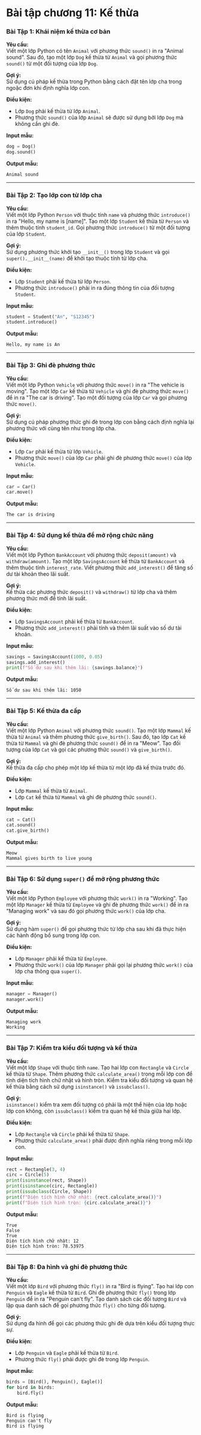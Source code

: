 # Bài tập chương 11: Kế thừa

### Bài Tập 1: Khái niệm kế thừa cơ bản

**Yêu cầu:**  
Viết một lớp Python có tên `Animal` với phương thức `sound()` in ra "Animal sound". Sau đó, tạo một lớp `Dog` kế thừa từ `Animal` và gọi phương thức `sound()` từ một đối tượng của lớp `Dog`.

**Gợi ý:**  
Sử dụng cú pháp kế thừa trong Python bằng cách đặt tên lớp cha trong ngoặc đơn khi định nghĩa lớp con.

**Điều kiện:**

- Lớp `Dog` phải kế thừa từ lớp `Animal`.
- Phương thức `sound()` của lớp `Animal` sẽ được sử dụng bởi lớp `Dog` mà không cần ghi đè.

**Input mẫu:**

```python
dog = Dog()
dog.sound()
```

**Output mẫu:**

```
Animal sound
```

---

### Bài Tập 2: Tạo lớp con từ lớp cha

**Yêu cầu:**  
Viết một lớp Python `Person` với thuộc tính `name` và phương thức `introduce()` in ra "Hello, my name is [name]". Tạo một lớp `Student` kế thừa từ `Person` và thêm thuộc tính `student_id`. Gọi phương thức `introduce()` từ một đối tượng của lớp `Student`.

**Gợi ý:**  
Sử dụng phương thức khởi tạo `__init__()` trong lớp `Student` và gọi `super().__init__(name)` để khởi tạo thuộc tính từ lớp cha.

**Điều kiện:**

- Lớp `Student` phải kế thừa từ lớp `Person`.
- Phương thức `introduce()` phải in ra đúng thông tin của đối tượng `Student`.

**Input mẫu:**

```python
student = Student("An", "S12345")
student.introduce()
```

**Output mẫu:**

```
Hello, my name is An
```

---

### Bài Tập 3: Ghi đè phương thức

**Yêu cầu:**  
Viết một lớp Python `Vehicle` với phương thức `move()` in ra "The vehicle is moving". Tạo một lớp `Car` kế thừa từ `Vehicle` và ghi đè phương thức `move()` để in ra "The car is driving". Tạo một đối tượng của lớp `Car` và gọi phương thức `move()`.

**Gợi ý:**  
Sử dụng cú pháp phương thức ghi đè trong lớp con bằng cách định nghĩa lại phương thức với cùng tên như trong lớp cha.

**Điều kiện:**

- Lớp `Car` phải kế thừa từ lớp `Vehicle`.
- Phương thức `move()` của lớp `Car` phải ghi đè phương thức `move()` của lớp `Vehicle`.

**Input mẫu:**

```python
car = Car()
car.move()
```

**Output mẫu:**

```
The car is driving
```

---

### Bài Tập 4: Sử dụng kế thừa để mở rộng chức năng

**Yêu cầu:**  
Viết một lớp Python `BankAccount` với phương thức `deposit(amount)` và `withdraw(amount)`. Tạo một lớp `SavingsAccount` kế thừa từ `BankAccount` và thêm thuộc tính `interest_rate`. Viết phương thức `add_interest()` để tăng số dư tài khoản theo lãi suất.

**Gợi ý:**  
Kế thừa các phương thức `deposit()` và `withdraw()` từ lớp cha và thêm phương thức mới để tính lãi suất.

**Điều kiện:**

- Lớp `SavingsAccount` phải kế thừa từ `BankAccount`.
- Phương thức `add_interest()` phải tính và thêm lãi suất vào số dư tài khoản.

**Input mẫu:**

```python
savings = SavingsAccount(1000, 0.05)
savings.add_interest()
print(f"Số dư sau khi thêm lãi: {savings.balance}")
```

**Output mẫu:**

```
Số dư sau khi thêm lãi: 1050
```

---

### Bài Tập 5: Kế thừa đa cấp

**Yêu cầu:**  
Viết một lớp Python `Animal` với phương thức `sound()`. Tạo một lớp `Mammal` kế thừa từ `Animal` và thêm phương thức `give_birth()`. Sau đó, tạo lớp `Cat` kế thừa từ `Mammal` và ghi đè phương thức `sound()` để in ra "Meow". Tạo đối tượng của lớp `Cat` và gọi các phương thức `sound()` và `give_birth()`.

**Gợi ý:**  
Kế thừa đa cấp cho phép một lớp kế thừa từ một lớp đã kế thừa trước đó.

**Điều kiện:**

- Lớp `Mammal` kế thừa từ `Animal`.
- Lớp `Cat` kế thừa từ `Mammal` và ghi đè phương thức `sound()`.

**Input mẫu:**

```python
cat = Cat()
cat.sound()
cat.give_birth()
```

**Output mẫu:**

```
Meow
Mammal gives birth to live young
```

---

### Bài Tập 6: Sử dụng `super()` để mở rộng phương thức

**Yêu cầu:**  
Viết một lớp Python `Employee` với phương thức `work()` in ra "Working". Tạo một lớp `Manager` kế thừa từ `Employee` và ghi đè phương thức `work()` để in ra "Managing work" và sau đó gọi phương thức `work()` của lớp cha.

**Gợi ý:**  
Sử dụng hàm `super()` để gọi phương thức từ lớp cha sau khi đã thực hiện các hành động bổ sung trong lớp con.

**Điều kiện:**

- Lớp `Manager` phải kế thừa từ `Employee`.
- Phương thức `work()` của lớp `Manager` phải gọi lại phương thức `work()` của lớp cha thông qua `super()`.

**Input mẫu:**

```python
manager = Manager()
manager.work()
```

**Output mẫu:**

```
Managing work
Working
```

---

### Bài Tập 7: Kiểm tra kiểu đối tượng và kế thừa

**Yêu cầu:**  
Viết một lớp `Shape` với thuộc tính `name`. Tạo hai lớp con `Rectangle` và `Circle` kế thừa từ `Shape`. Thêm phương thức `calculate_area()` trong mỗi lớp con để tính diện tích hình chữ nhật và hình tròn. Kiểm tra kiểu đối tượng và quan hệ kế thừa bằng cách sử dụng `isinstance()` và `issubclass()`.

**Gợi ý:**  
`isinstance()` kiểm tra xem đối tượng có phải là một thể hiện của lớp hoặc lớp con không, còn `issubclass()` kiểm tra quan hệ kế thừa giữa hai lớp.

**Điều kiện:**

- Lớp `Rectangle` và `Circle` phải kế thừa từ `Shape`.
- Phương thức `calculate_area()` phải được định nghĩa riêng trong mỗi lớp con.

**Input mẫu:**

```python
rect = Rectangle(3, 4)
circ = Circle(5)
print(isinstance(rect, Shape))
print(isinstance(circ, Rectangle))
print(issubclass(Circle, Shape))
print(f"Diện tích hình chữ nhật: {rect.calculate_area()}")
print(f"Diện tích hình tròn: {circ.calculate_area()}")
```

**Output mẫu:**

```
True
False
True
Diện tích hình chữ nhật: 12
Diện tích hình tròn: 78.53975
```

---

### Bài Tập 8: Đa hình và ghi đè phương thức

**Yêu cầu:**  
Viết một lớp `Bird` với phương thức `fly()` in ra "Bird is flying". Tạo hai lớp con `Penguin` và `Eagle` kế thừa từ `Bird`. Ghi đè phương thức `fly()` trong lớp `Penguin` để in ra "Penguin can't fly". Tạo danh sách các đối tượng `Bird` và lặp qua danh sách để gọi phương thức `fly()` cho từng đối tượng.

**Gợi ý:**  
Sử dụng đa hình để gọi các phương thức ghi đè dựa trên kiểu đối tượng thực sự.

**Điều kiện:**

- Lớp `Penguin` và `Eagle` phải kế thừa từ `Bird`.
- Phương thức `fly()` phải được ghi đè trong lớp `Penguin`.

**Input mẫu:**

```python
birds = [Bird(), Penguin(), Eagle()]
for bird in birds:
    bird.fly()
```

**Output mẫu:**

```
Bird is flying
Penguin can't fly
Bird is flying
```

